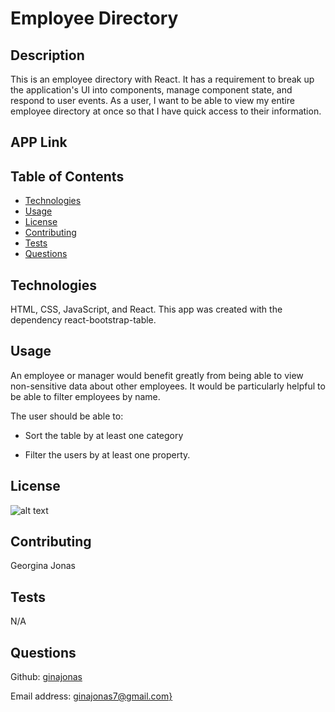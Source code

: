 # Employee Directory

  ## Description

  This is an employee directory with React. It has a requirement to break up the application's UI into components, manage component state, and respond to user events. As a user, I want to be able to view my entire employee directory at once so that I have quick access to their information. 

  ## APP Link

 

  ## Table of Contents

  - [Technologies](#Technologies)
  - [Usage](#usage)
  - [License](#license)
  - [Contributing](#contributing)
  - [Tests](#tests)
  - [Questions](#questions)


  ## Technologies
  HTML, CSS, JavaScript, and React. This app was created with the dependency react-bootstrap-table.

  ## Usage
  An employee or manager would benefit greatly from being able to view non-sensitive data about other employees. It would be particularly helpful to be able to filter employees by name.

  The user should be able to:

  * Sort the table by at least one category

  * Filter the users by at least one property.

  ## License
  ![alt text](https://badgen.net/badge/license/None)
  

  ## Contributing
  Georgina Jonas

  ## Tests
  N/A

  ## Questions
  Github: [ginajonas](https://github.com/ginajonas)

  Email address: [ginajonas7@gmail.com}](mailto:ginajonas7@gmail.com)
